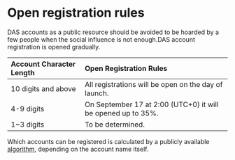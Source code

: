 # Open registration rules

DAS accounts as a public resource should be avoided to be hoarded by a few people when the social influence is not enough.DAS account registration is opened gradually.

| Account Character Length | Open Registration Rules                                      |
| :----------------------- | :----------------------------------------------------------- |
| 10 digits and above      | All registrations will be open on the day of launch.         |
| 4-9 digits               | On September 17 at 2:00 (UTC+0) it will be opened up to 35%. |
| 1~3 digits               | To be determined.                                            |

Which accounts can be registered is calculated by a publicly available [algorithm](https://github.com/DeAccountSystems/das-contracts/blob/fca9bfafb79950c7c5d4a86cb379f114b0188ccd/contracts/pre-account-cell-type/src/entry.rs#L579-L584), depending on the account name itself.



